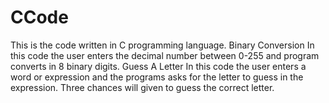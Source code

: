 # CCode
This is the code written in C programming language.
Binary Conversion
In this code the user enters the decimal number between 0-255 and program converts in 8 binary digits. 
Guess A Letter
In this code the user enters a word or expression and the programs asks for the letter to guess in the expression. Three chances will given to guess the correct letter. 

